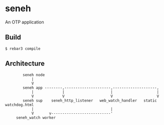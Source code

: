 seneh
=====

An OTP application

Build
-----

    $ rebar3 compile

Architecture
------------

            seneh node
                |
                V
            seneh app --------,---------------------,--------------------,
                |             |                     |                    |
                V             V                     V                    V
            seneh sup    seneh_http_listener   web_watch_handler   static watchdog.html
                |                                   |
                V       v---------------------------'
         seneh_watch worker
